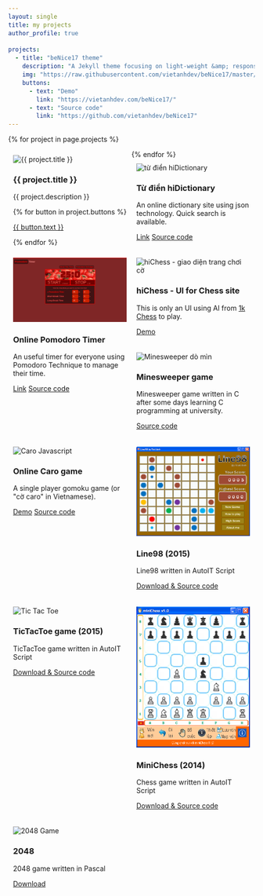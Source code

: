 ```yaml
---
layout: single
title: my projects
author_profile: true

projects:
  - title: "beNice17 theme"
    description: "A Jekyll theme focusing on light-weight &amp; responsive. Suitable for personal websites & blogs."
    img: "https://raw.githubusercontent.com/vietanhdev/beNice17/master/screenshots/beNice17_530x300.png"
    buttons:
      - text: "Demo"
        link: "https://vietanhdev.com/beNice17/"
      - text: "Source code"
        link: "https://github.com/vietanhdev/beNice17"
---
```



{% for project in page.projects %}
<div class="project">
  <div class="thumbnail">
    <img src="{{ project.img }}" alt="{{ project.title }}">
  </div>
  <div class="caption">
    <h3>{{ project.title }}</h3>
    <p>{{ project.description }}</p>
      {% for button in project.buttons %}
        <p>
          <a href="{{ button.link }}" class="btn btn-primary" role="button">{{ button.text }}</a>
        </p>
      {% endfor %}
  </div>
</div>
{% endfor %}


<style media="screen">
  .project {
    width: 50%;
    max-width: 500px;
    float: left;
    padding: 10px;
    box-sizing: border-box;
}
</style>




<div class="project">
    <div class="thumbnail">
        <img src="https://vietanhdev.com/hiDictionary/screenshot.png" alt="từ điển hiDictionary">
    </div>
    <div class="caption">
        <h3>Từ điển hiDictionary</h3>
        <p>An online dictionary site using json technology. Quick search is available.</p>
        <p><a href="https://vietanhdev.com/hiDictionary/" class="btn btn-primary" role="button">Link</a> <a href="https://github.com/vietanhdev/hiDictionary/" class="btn btn-primary" role="button">Source code</a>
        </p>
    </div>
</div>
<div class="project">
    <div class="thumbnail">
        <img src="https://raw.githubusercontent.com/vietanhdev/Pomodoro-Timer/master/screenshot.png" alt="Online Pomodoro Timer">
    </div>
    <div class="caption">
        <h3>Online Pomodoro Timer</h3>
        <p>An useful timer for everyone using Pomodoro Technique to manage their time.</p>
        <p><a href="https://vietanhdev.com/Pomodoro-Timer/" class="btn btn-primary" role="button">Link</a> <a href="https://github.com/vietanhdev/Pomodoro-Timer/" class="btn btn-primary" role="button">Source code</a>
        </p>
    </div>
</div>
<div class="project">
    <div class="thumbnail">
        <img src="https://vietanhdev.com/projects/hiChess/screenshot.png" alt="hiChess - giao diện trang chơi cờ">
    </div>
    <div class="caption">
        <h3>hiChess - UI for Chess site</h3>
        <p>This is only an UI using AI from <a href="http://1kchess.an3.es/">1k Chess</a> to play.</p>
        <p><a href="https://vietanhdev.com/projects/hiChess/" class="btn btn-primary" role="button">Demo</a>
        </p>
    </div>
</div>
<div class="project">
    <div class="thumbnail">
        <img src="https://raw.githubusercontent.com/vietanhdev/minesweeper-in-c/master/screenshot.png" alt="Minesweeper dò mìn">
    </div>
    <div class="caption">
        <h3>Minesweeper game</h3>
        <p>Minesweeper game written in C after some days learning C programming at university.</p>
        <p><a href="https://github.com/vietanhdev/minesweeper-in-c" class="btn btn-primary" role="button">Source code</a>
        </p>
    </div>
</div>
<div class="project">
    <div class="thumbnail">
        <img src="https://github.com/vietanhdev/van-caro-online/raw/master/screenshot.png" alt="Caro Javascript">
    </div>
    <div class="caption">
        <h3>Online Caro game</h3>
        <p>A single player gomoku game (or "cờ caro" in Vietnamese).</p>
        <p><a href="https://vietanhdev.com/projects/caro/" class="btn btn-primary" role="button">Demo</a> <a href="https://github.com/vietanhdev/van-caro-online" class="btn btn-primary" role="button">Source code</a>
        </p>
    </div>
</div>
<div class="project">
    <div class="thumbnail">
        <img src="https://github.com/vietanhdev/line98/raw/master/screenshot.png" alt="Line 98">
    </div>
    <div class="caption">
        <h3>Line98 (2015)</h3>
        <p>Line98 written in AutoIT Script</p>
        <p><a href="https://github.com/vietanhdev/line98" class="btn btn-primary" role="button">Download &amp; Source code</a>
        </p>
    </div>
</div>
<div class="project">
    <div class="thumbnail">
        <img src="https://github.com/vietanhdev/tic-tac-toe/raw/master/screenshot.jpg" alt="Tic Tac Toe">
    </div>
    <div class="caption">
        <h3>TicTacToe game (2015)</h3>
        <p>TicTacToe game written in AutoIT Script</p>
        <p><a href="https://github.com/vietanhdev/tic-tac-toe" class="btn btn-primary" role="button">Download &amp; Source code</a>
        </p>
    </div>
</div>
<div class="project">
    <div class="thumbnail">
        <img src="https://github.com/vietanhdev/minichess/raw/master/screenshot.png" alt="Chess Game">
    </div>
    <div class="caption">
        <h3>MiniChess (2014)</h3>
        <p>Chess game written in AutoIT Script</p>
        <p><a href="https://github.com/vietanhdev/minichess" class="btn btn-primary" role="button">Download &amp; Source code</a>
        </p>
    </div>
</div>
<div class="project">
    <div class="thumbnail">
        <img src="https://vietanhdev.com/projects/2048-pascal/2048.png" alt="2048 Game">
    </div>
    <div class="caption">
        <h3>2048</h3>
        <p>2048 game written in Pascal</p>
        <p><a href="https://vietanhdev.com/projects/2048-pascal/2048.zip" class="btn btn-primary" role="button">Download</a>
        </p>
    </div>
</div>
